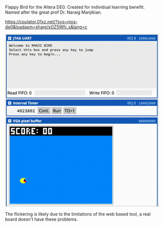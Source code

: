 Flappy Bird for the Altera DE0. Created for individual learning benefit. Named
after the great prof Dr. Naraig Manjikian.

https://cpulator.01xz.net/?sys=nios-de0&loadasm=share/sOZ5Wfc.s&lang=c

![a recording of the gameplay](recording.gif)

The flickering is likely due to the limitations of the web based tool, a real
board doesn't have these problems.

